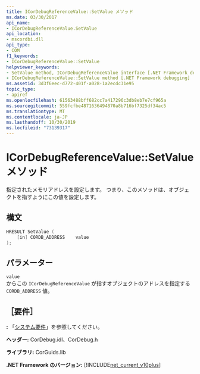 ```yaml
---
title: ICorDebugReferenceValue::SetValue メソッド
ms.date: 03/30/2017
api_name:
- ICorDebugReferenceValue.SetValue
api_location:
- mscordbi.dll
api_type:
- COM
f1_keywords:
- ICorDebugReferenceValue::SetValue
helpviewer_keywords:
- SetValue method, ICorDebugReferenceValue interface [.NET Framework debugging]
- ICorDebugReferenceValue::SetValue method [.NET Framework debugging]
ms.assetid: 3d3f6eec-d772-401f-a028-1a2ecdc31e95
topic_type:
- apiref
ms.openlocfilehash: 61563488bff682cc7a417296c3db8eb7e7cf965a
ms.sourcegitcommit: 559fcfbe4871636494870a8b716bf7325df34ac5
ms.translationtype: MT
ms.contentlocale: ja-JP
ms.lasthandoff: 10/30/2019
ms.locfileid: "73139317"
---
```

# <a name="icordebugreferencevaluesetvalue-method"></a>ICorDebugReferenceValue::SetValue メソッド
指定されたメモリアドレスを設定します。 つまり、このメソッドは、オブジェクトを指すようにこの値を設定します。  
  
## <a name="syntax"></a>構文  
  
```cpp  
HRESULT SetValue (  
    [in] CORDB_ADDRESS    value  
);  
```  
  
## <a name="parameters"></a>パラメーター  
 `value`  
 からこの `ICorDebugReferenceValue` が指すオブジェクトのアドレスを指定する `CORDB_ADDRESS` 値。  
  
## <a name="requirements"></a>［要件］  
 **:** 「[システム要件](../../../../docs/framework/get-started/system-requirements.md)」を参照してください。  
  
 **ヘッダー:** CorDebug.idl、CorDebug.h  
  
 **ライブラリ:** CorGuids.lib  
  
 **.NET Framework のバージョン:** [!INCLUDE[net_current_v10plus](../../../../includes/net-current-v10plus-md.md)]
